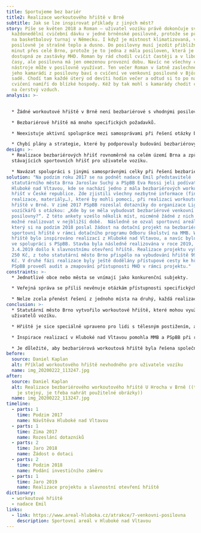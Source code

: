 ```yaml
---
title: Sportujeme bez bariér
title2: Realizace workoutového hřiště v Brně
subtitle: Jak se lze inspirovat příklady z jiných měst?
story: Píše se květen 2018 a Roman – uživatel vozíku právě dokončuje svoji
  každonedělní cvičební dávku v jedné brněnské posilovně, protože se připravuje
  na basketbalový turnaj v Německu. I když je místnost klimatizovaná, v
  posilovně je strašné teplo a dusno. Do posilovny musí jezdit přibližně 45
  minut přes celé Brno, protože je to jedna z mála posiloven, která je dobře
  dostupná ze zastávky MHD. Roman by rád chodil cvičit častěji a v libovolné
  časy, ale posilovna má jen omezenou provozní dobu. Navíc ne všechny cvičební
  nástroje může v posilovně využívat. Ten večer Roman v šatně zaslechne, jak se
  jeho kamarádi z posilovny baví o cvičení ve venkovní posilovně v Björnsonově
  sadě. Chodí tam každé úterý od devíti hodin večer a odtud si to po náročném
  cvičení namíří do blízké hospody. Kéž by tak mohl s kamarády chodit cvičit ven
  na čerstvý vzduch.
analysis: >-
  

  * Žádné workoutové hřiště v Brně není bezbariérové s vhodnými posilovacími stroji, byť se o jeho výstavbě již dlouho uvažuje.

  * Bezbariérové hřiště má mnoho specifických požadavků.

  * Neexistuje aktivní spolupráce mezi samosprávami při řešení otázky bezbariérovosti.

  * Chybí plány a strategie, které by podporovaly budování bezbariérových veřejných prostorů.
design: >-
  * Realizace bezbariérových hřišť rovnoměrně na celém území Brna a zpřístupnění
  stávajících sportovních hřišť pro uživatele vozíku.

  * Navázat spolupráci s jinými samosprávnými celky při řešení bezbariérovosti a vyhledávat příklady dobré praxe.
solution: "Na podzim roku 2017 se na podnět nadace Emil představitelé
  statutárního města Brna Jaroslav Suchý a PSpBB Eva Rossi jeli podívat do
  Hluboké nad Vltavou, kde se nachází jedno z mála bezbariérových workoutových
  hřišť v České republice. Zde zjistili všechny nezbytné informace (financování,
  realizace, materiály…), které by mohli pomoci, při realizaci workoutového
  hřiště v Brně. V zimě 2017 PSpBB rozeslal dotazníky do organizace Liga
  vozíčkářů s otázkou: „Kde by se měla vybudovat bezbariérové venkovní
  posilovny?“. Z této ankety vzešlo několik míst, nicméně žádné z nich nebylo
  možné realizovat v nejbližší době.  Následně se ozval sportovní areál Hroch,
  který si na podzim 2018 poslal žádost na dotační projekt na bezbariérové
  sportovní hřiště v rámci dotačního programu Odboru školství na MMB. Workoutové
  hřiště bylo inspirováno realizací z Hluboké nad Vltavou, a navíc bylo budováno
  ve spolupráci s PSpBB. Stavba byla následně realizována v roce 2019, kdy
  3.4.2019 došlo k slavnostnímu otevření hřiště. Realizace projektu vyšel na 998
  250 Kč, z toho statutární město Brno přispělo na vybudování hřiště 990 000,-
  Kč. V druhé fázi realizace byly ještě dodělány přístupové cesty ke hřišti.
  PSpBB provedl audit a zmapování přístupnosti MHD v rámci projektu."
constraints: >-
  * Jednotlivé obce nebo města se vnímají jako konkurenční subjekty.

  * Veřejná správa se příliš nevěnuje otázkám přístupnosti specifických veřejných prostorů, například sportovních areálů.

  * Nelze zcela přenést řešení z jednoho místa na druhý, každá realizace má svá specifika.
conclusion: >-
  * Statutární město Brno vytvořilo workoutové hřiště, které mohou využívat i
  uživatelů vozíku.

  * Hřiště je sice speciálně upraveno pro lidi s tělesným postižením, ale nic nebrání tomu, aby bylo využíváno širokou veřejností.

  * Inspirace realizací v Hluboké nad Vltavou pomohla MMB a PSpBB při realizaci workoutových hřišť pro získání informací o realizaci projektu, jeho financování a volbu vhodných materiálů. ((Tohle bych víc rozpracoval, byl bych v tomto bodě podrobnější, vlastně zde neodpovídáš na otázku "jak se lze inspirovat", ale "že se lze inspirovat" a to je poměrně málo))

  * Je důležité, aby bezbariérová workoutová hřiště byla řešena společně s bezbariérovým přístupem (bezbariérová parkovací místa, zastávka MHD, přístupové cesty).
before:
  source: Daniel Kaplan
  alt: Příklad workoutového hřiště nevhodného pro uživatele vozíku
  name: img_20200222_113247.jpg
after:
  source: Daniel Kaplan
  alt: Realizace bezbariérového workoutového hřiště U Hrocha v Brně ((ten obrázek
    je stejný, je třeba nahrát použitelné obrázky))
  name: img_20200222_113247.jpg
timeline:
  - parts: 1
    time: Podzim 2017
    name: Návštěva Hluboké nad Vltavou
  - parts: 1
    time: Zima 2017
    name: Rozeslání dotazníků
  - parts: 2
    time: Jaro 2018
    name: Žádost o dotaci
  - parts: 2
    time: Podzim 2018
    name: Podání investičního záměru
  - parts: 1
    time: Jaro 2019
    name: Realizace projektu a slavnostní otevření hřiště
dictionary:
  - workoutové hřiště
  - nadace Emil
links:
  - link: https://www.areal-hluboka.cz/atrakce/7-venkovni-posilovna
    description: Sportovní areál v Hluboké nad Vltavou
---
```

